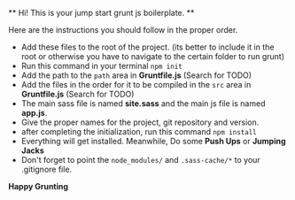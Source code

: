 ** Hi! This is your jump start grunt js boilerplate. **

Here are the instructions you should follow in the proper order.

* Add these files to the root of the project. (its better to include it in the root or otherwise you have to navigate to the certain folder to run grunt)
* Run this command in your terminal `npm init`
* Add the path to the `path` area in **Gruntfile.js**  (Search for TODO)
* Add the files in the order for it to be compiled in the `src` area in **Gruntfile.js**  (Search for TODO)
* The main sass file is named **site.sass** and the main js file is named **app.js**.
* Give the proper names for the project, git repository and version.
* after completing the initialization, run this command `npm install`
* Everything will get installed. Meanwhile, Do some **Push Ups** or **Jumping Jacks**
* Don't forget to point the `node_modules/` and `.sass-cache/*` to your .gitignore file.

**Happy Grunting**
